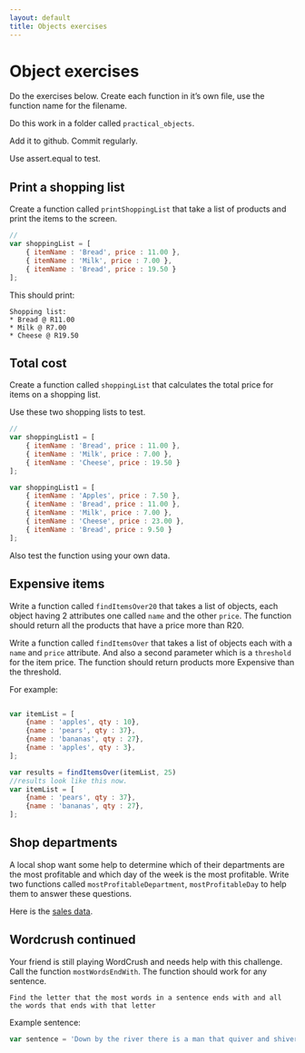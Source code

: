 ```yaml
---
layout: default
title: Objects exercises
---
```


# Object exercises

Do the exercises below. Create each function in it’s
own file, use the function name for the filename.

Do this work in a folder called `practical_objects`.

Add it to github. Commit regularly.

Use assert.equal to test.

## Print a shopping list

Create a function called `printShoppingList` that take a list of products and print the items to the screen.

```javascript
//
var shoppingList = [
    { itemName : 'Bread', price : 11.00 },
    { itemName : 'Milk', price : 7.00 },
    { itemName : 'Bread', price : 19.50 }
];
```

This should print:

```
Shopping list:
* Bread @ R11.00
* Milk @ R7.00
* Cheese @ R19.50
```

## Total cost

Create a function called `shoppingList` that calculates the total price for items on a shopping list.

Use these two shopping lists to test.

```javascript
//
var shoppingList1 = [
    { itemName : 'Bread', price : 11.00 },
    { itemName : 'Milk', price : 7.00 },
    { itemName : 'Cheese', price : 19.50 }
];

var shoppingList1 = [
    { itemName : 'Apples', price : 7.50 },
    { itemName : 'Bread', price : 11.00 },
    { itemName : 'Milk', price : 7.00 },
    { itemName : 'Cheese', price : 23.00 },
    { itemName : 'Bread', price : 9.50 }
];
```

Also test the function using your own data.

## Expensive items

Write a function called `findItemsOver20` that takes a list of objects, each object having 2 attributes one called `name` and the other `price`. The function should return all the products that have a price more than R20.

Write a function called `findItemsOver` that takes a list of objects each with a `name` and `price` attribute. And also a second parameter which is a `threshold` for the item price. The function should return products more Expensive than the threshold.

For example:

```javascript

var itemList = [
    {name : 'apples', qty : 10},
    {name : 'pears', qty : 37},
    {name : 'bananas', qty : 27},
    {name : 'apples', qty : 3},
];

var results = findItemsOver(itemList, 25)
//results look like this now.
var itemList = [
    {name : 'pears', qty : 37},
    {name : 'bananas', qty : 27},
];

```

## Shop departments

A local shop want some help to determine which of their departments are the most profitable and which day of the week is the most profitable. Write two functions called `mostProfitableDepartment`, `mostProfitableDay` to help them to answer these questions.

Here is the [sales data](/pages/sales_data.js).

## Wordcrush continued

Your friend is still playing WordCrush and needs help with this challenge. Call the function `mostWordsEndWith`. The function should work for any sentence.

`Find the letter that the most words in a sentence ends with and all the words that ends with that letter`

Example sentence:

```javascript
var sentence = 'Down by the river there is a man that quiver and shiver, but he needs to deliver a packet that he think is a big racket and a packet of of gum.'
```
